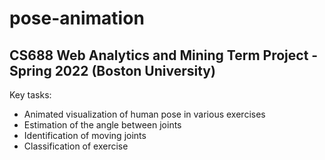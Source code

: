 # pose-animation

## CS688 Web Analytics and Mining Term Project - Spring 2022 (Boston University)

Key tasks:

- Animated visualization of human pose in various exercises
- Estimation of the angle between joints
- Identification of moving joints
- Classification of exercise
